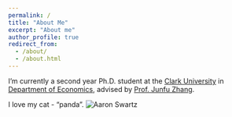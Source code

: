 ```yaml
---
permalink: /
title: "About Me"
excerpt: "About me"
author_profile: true
redirect_from: 
  - /about/
  - /about.html
---
```


I’m currently a second year Ph.D. student at the [Clark University](https://www.clarku.edu/) in [Department of Economics](https://www.clarku.edu/departments/economics/), advised by [Prof. Junfu Zhang](https://wordpress.clarku.edu/juzhang/).


I love my cat - “panda”.
![Aaron Swartz](https://github.com/Yiming-S/yiming.github.io/blob/master/images/WechatIMG70.jpeg?raw=true)

